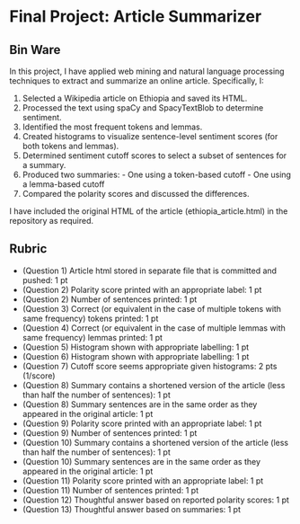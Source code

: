 # Final Project: Article Summarizer
## Bin Ware

In this project, I have applied web mining and natural language processing techniques to extract and summarize an online article. Specifically, I:

1. Selected a Wikipedia article on Ethiopia and saved its HTML.
2. Processed the text using spaCy and SpacyTextBlob to determine sentiment.
3. Identified the most frequent tokens and lemmas.
4. Created histograms to visualize sentence-level sentiment scores (for both tokens and lemmas).
5. Determined sentiment cutoff scores to select a subset of sentences for a summary.
6. Produced two summaries:
            - One using a token-based cutoff
            - One using a lemma-based cutoff
7. Compared the polarity scores and discussed the differences.

I have included the original HTML of the article (ethiopia_article.html) in the repository as required.
## Rubric

* (Question 1) Article html stored in separate file that is committed and pushed: 1 pt
* (Question 2) Polarity score printed with an appropriate label: 1 pt
* (Question 2) Number of sentences printed: 1 pt
* (Question 3) Correct (or equivalent in the case of multiple tokens with same frequency) tokens printed: 1 pt
* (Question 4) Correct (or equivalent in the case of multiple lemmas with same frequency) lemmas printed: 1 pt
* (Question 5) Histogram shown with appropriate labelling: 1 pt
* (Question 6) Histogram shown with appropriate labelling: 1 pt
* (Question 7) Cutoff score seems appropriate given histograms: 2 pts (1/score)
* (Question 8) Summary contains a shortened version of the article (less than half the number of sentences): 1 pt
* (Question 8) Summary sentences are in the same order as they appeared in the original article: 1 pt
* (Question 9) Polarity score printed with an appropriate label: 1 pt
* (Question 9) Number of sentences printed: 1 pt
* (Question 10) Summary contains a shortened version of the article (less than half the number of sentences): 1 pt
* (Question 10) Summary sentences are in the same order as they appeared in the original article: 1 pt
* (Question 11) Polarity score printed with an appropriate label: 1 pt
* (Question 11) Number of sentences printed: 1 pt
* (Question 12) Thoughtful answer based on reported polarity scores: 1 pt
* (Question 13) Thoughtful answer based on summaries: 1 pt
